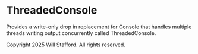# ThreadedConsole

Provides a write-only drop in replacement for Console that handles multiple threads writing output concurrently called ThreadedConsole. 

Copyright 2025 Will Stafford. All rights reserved.
